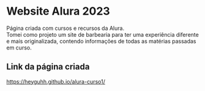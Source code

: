 # Website Alura 2023
Página criada com cursos e recursos da Alura.<br>
Tomei como projeto um site de barbearia para ter uma experiência diferente e mais originalizada, contendo informações de todas as matérias passadas em curso.<br>

## Link da página criada
https://heyguhh.github.io/alura-curso1/

